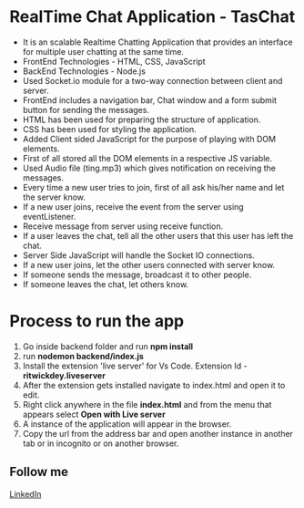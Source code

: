 <h1>RealTime Chat Application - TasChat</h1>

<ul>
<li>It is an scalable Realtime Chatting Application that provides an interface for multiple user chatting at the same time.</li>
<li>FrontEnd Technologies - HTML, CSS, JavaScript</li>
<li>BackEnd Technologies - Node.js</li>
<li>Used Socket.io module for a two-way connection between client and server.</li>
<li>FrontEnd includes a navigation bar, Chat window and a form submit button for sending the messages.</li>
<li>HTML has been used for preparing the structure of application.</li>
<li>CSS has been used for styling the application.</li>
<li>Added Client sided JavaScript for the purpose of playing with DOM elements.</li>
<li>First of all stored all the DOM elements in a respective JS variable.</li>
<li>Used Audio file (ting.mp3) which gives notification on receiving the messages.</li>
<li>Every time a new user tries to join, first of all ask his/her name and let the server know.</li>
<li>If a new user joins, receive the event from the server using eventListener.</li>
<li>Receive message from server using receive function.</li>
<li>If a user leaves the chat, tell all the other users that this user has left the chat.</li>
<li>Server Side JavaScript will handle the Socket IO connections.</li>
<li>If a new user joins, let the other users connected with server know.</li>
<li>If someone sends the message, broadcast it to other people.</li>
<li>If someone leaves the chat, let others know.</li>
</ul>

# Process to run the app #
<ol>
  <li> Go inside backend folder and run <b>npm install</b></li>
  <li> run <b>nodemon backend/index.js</b>
  <li> Install the extension 'live server' for Vs Code. Extension Id - <b>ritwickdey.liveserver </b>
  <li> After the extension gets installed navigate to index.html and open it to edit.
  <li> Right click anywhere in the file <b>index.html</b> and from the menu that appears select <b> Open with Live server </b>
  <li> A instance of the application will appear in the browser. 
  <li> Copy the url from the address bar and open another instance in another tab or in incognito or on another browser.
</ol>

## Follow me ##
[LinkedIn](https://www.linkedin.com/in/taslim-arif-202a9014a/)
